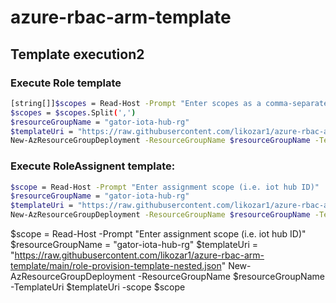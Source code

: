 # azure-rbac-arm-template

## Template execution2

### Execute Role template

```bash
[string[]]$scopes = Read-Host -Prompt "Enter scopes as a comma-separated list (i.e. scope1,scope2)"
$scopes = $scopes.Split(',')
$resourceGroupName = "gator-iota-hub-rg"
$templateUri = "https://raw.githubusercontent.com/likozar1/azure-rbac-arm-template/main/role-provision-template.json"
New-AzResourceGroupDeployment -ResourceGroupName $resourceGroupName -TemplateUri $templateUri -scopes $scopes
```

### Execute RoleAssignent template:

```bash
$scope = Read-Host -Prompt "Enter assignment scope (i.e. iot hub ID)"
$resourceGroupName = "gator-iota-hub-rg"
$templateUri = "https://raw.githubusercontent.com/likozar1/azure-rbac-arm-template/main/role-assignment-template.json"
New-AzResourceGroupDeployment -ResourceGroupName $resourceGroupName -TemplateUri $templateUri -scope $scope
```


$scope = Read-Host -Prompt "Enter assignment scope (i.e. iot hub ID)"
$resourceGroupName = "gator-iota-hub-rg"
$templateUri = "https://raw.githubusercontent.com/likozar1/azure-rbac-arm-template/main/role-provision-template-nested.json"
New-AzResourceGroupDeployment -ResourceGroupName $resourceGroupName -TemplateUri $templateUri -scope $scope